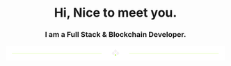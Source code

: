 <h1 align="center">
  Hi, Nice to meet you.
</h1>
<h3 align="center">
  I am a Full Stack & Blockchain Developer.
</h3>
<div align="center">
  <img src="https://github.com/codeicarus/codeicarus/blob/main/divider1.png" alt="divider"/>
</div> 

